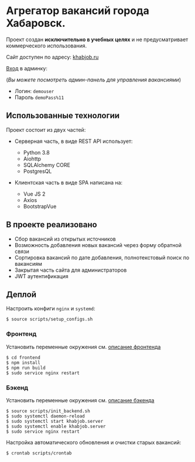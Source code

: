 # Агрегатор вакансий города Хабаровск.

Проект создан **исключительно в учебных целях** и не предусматривает коммерческого использования.

Сайт доступен по адресу: [khabjob.ru](https://khabjob.ru)


[Вход](https://khabjob.ru/login) в админку:

(*Вы можете посмотреть админ-панель для управления вакансиями*)

- Логин: `demouser`
- Пароль `demoPass%11`


## Использованные технологии

Проект состоит из двух частей:

- Серверная часть, в виде REST API использует:
    - Python 3.8
    - Aiohttp
    - SQLAlchemy CORE
    - PostgresQL

- Клиентская часть в виде SPA написана на:
    - Vue JS 2
    - Axios
    - BootstrapVue


## В проекте реализовано

- Сбор вакансий из открытых источников
- Возможность добавления новых вакансий через форму обратной связи
- Сортировка вакансий по дате добавления, полнотекстовый поиск по вакансиям
- Закрытая часть сайта для администраторов
- JWT аутентификация


## Деплой

Настроить конфиги `nginx` и `systemd`:

`$ source scripts/setup_configs.sh`


### Фронтенд

Установить переменные окружения см. [описание фронтенда](/frontend/README.md)

```
$ cd frontend
$ npm install
$ npm run build
$ sudo service nginx restart
```


### Бэкенд

Установить переменные окружения см. [описание бэкенда](/backend/README.md)

```
$ source scripts/init_backend.sh
$ sudo systemctl daemon-reload
$ sudo systemctl start khabjob.server
$ sudo systemctl enable khabjob.server
$ sudo service nginx restart
```


Настройка автоматического обновления и очистки старых вакансий:

`$ crontab scripts/crontab`


